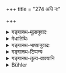 +++
title = "274 अपि नः"

+++

<details><summary>गङ्गानथ-मूलानुवादः</summary>

‘May there be one in our family, who may offer milk-rice mixed with honey and butter on the thirteenth, and when the shadow of the elephant falls towards the east.’—(274)


yadenduḥ pitṛdaivatye haṃsaścaiva kare sthitaḥ | 
yāmyāṃ tithirbhavetsāhi gajacchāyā prakīrtitā ||
</details>

<details><summary>मेधातिथिः</summary>

प्रकृतां त्रयोदशीं वर्षादिगुणयुक्ताम् अधिकृत्येदम् उच्यते । एवं पितर आशास्ते । अस्मकं **कुले भूयात्** **स** तादृशो जायताम् उत्कृष्टगुणः यः प्रागुक्तायां **त्रयोदश्याम्** अस्मभ्यं **दद्यात् पायसं** **मधुसर्पिः**संयुक्तम् । तथा **कुञ्जरस्य** हस्तिनः **प्राक्छाये** प्राच्यां दिशि गतायां छायायाम्, अपराह्णेतरे काल इत्य् अर्थः । शेषे ऽहनि हस्तिनो दीर्घा प्राची छाया भवति । "प्राक्छायाम्" इति वा पाठः । छायायां हि ब्राःमणा भोज्यन्ते । अग्रिमं कर्म तु यद्य् अल्पत्वाच् छायायां न संभवति, तद्देशान्तरे तत्समीपे कर्तव्यम् । अङ्गत्वात् सति संभवे तत्सर्वाङ्गोपेतं प्रधानं हस्तिछायायाम् एव । 

- <u>यत् तु</u> व्याचक्षते- ग्रहोपरागो हस्तिछायोच्यते । "हस्ती वै भूत्वा स्वर्भानुर् आसुरिर् आदित्यं तमसाविध्यत्" (च्ड़्। प्ब् १४.११.१४) इति 

- <u>तद् अयुक्तम्</u> । तत्र हि गौणो हस्तिशब्दप्रयोगः । स्मृत्यन्तरे च पृथग् एव हस्तिछाया ग्रहोपरागाद् आम्नाता "हस्तिछाया ग्रहणं चन्द्रसूर्ययोः" (य्ध् १.२१८) इति ॥ ३.२६४ ॥
</details>

<details><summary>गङ्गानथ-भाष्यानुवादः</summary>

What is said here is with reference to the thirteenth day of the month spoken of above, as accompanied by the rainy season and the asterism of
*Maghā*.

What is described in the text is the wish expressed by the Pitṛs.

‘*May there be*’—born—‘*in our famity*’—one such person, endowed with excellent qualities, who may offer to us, on the said thirteenth day, ‘*milk-rice mixed with honey and butter*;’—also ‘*when the shadow of the elephant falls towards the east*;’ *i.e*., during the afternoon; towards the close of day, the shadow cast by the elephant is long and falls towards the East.

Another reading for ‘*prākchāyā*’ is ‘*prākchāyām*;’ it is in a shady place that Brāhmaṇas are fed; as for the rest of the rite, if the shade is not enough to permit of its being done there, then it should be done in a place close to the shadow. Since the details form part of the rite, the whole of it should, as far as possible, be performed in the shadow of the elephant.

Some people have explained the term ‘shadow of the elephant’ to mean ‘eclipse,’ adding that Rāhu takes the shape of the elephant and pierces the sun with darkness.

But this is not right; as in that case, the term ‘elephant’ will have to ba regarded as figurative. Further, in another *Smṛti* the ‘elephant’s shadow’ has been described as something entirely different from eclipse:—‘the elephant’s shadow, the eclipse of the Sun, and the eclipse of the Moon’ \[where the three are mentioned as distinct from one another\].—(274)
</details>

<details><summary>गङ्गानथ-टिप्पन्यः</summary>

‘*Prākchāye kuñjarasya*’—‘In the afternoon, when the shadow cast by the
elephant falls towards the East’ (Medhātithi, Kullūka, Nārāyaṇa and
Rāghavānanda);—‘daring an eclipse’ (‘others’ in Medhātithi, who rejects
it).—*Mitākṣarā* (on 1.218) quotes a definition by which the name
applies to a particular day—

> yadenduḥ pitṛdaivatye haṃsaścaiva kare sthitaḥ \|  
> yāmyāṃ tithirbhavetsāhi gajacchāyā prakīrtitā \|\|

This verse is quoted in *Nirṇayasindhu* (p. 109), which quotes from
*Vāyupurāṇa* a definition of ‘*Gajacchāyā*’ as the 13th day of the month
during which the sun lies in the asterism of Hastā, and the moon in that
of Maghā;—in *Hemādri* (Śrāddha, p. 245);—in *Śrāddhakriyākaumudī* (p.
271), which explains ‘*dadyāt*’ as ‘*dadāti*’ and ‘*prākchāye etc*.’ as
‘when the shadow of the elephant is cast towards the East,’ and notes
that this is mere *Arthavāda*;—and in *Vaṛṣakriyākaumudī* (p. 355).
</details>

<details><summary>गङ्गानथ-तुल्य-वाक्यानि</summary>

*Mahābhārata* (13.88.12). \[after reproducing the first line of
Manu\].—‘During the asterism of Maghā, during the Southern Sojourn of
the sun, offering milk-preparations mixed with honey and butter.’

*Vaśiṣṭha* (11.37).—‘This person shall offer Śrāddha to us, during ṭhe
rains and during the asterism of Maghā, with honey and meats,
vegetables, milk and milk-preparations.’

*Viṣṇu* (78.52-53).—‘May some one, the best among men, be born in our
family who, during the rains, on the thirteenth day of the brighter
fortnight, perform Śrāddha with honey offered profusely; as also during
the whole month of Kārtika, and when the Elephant’s shadow falls towards
the East.’
</details>

<details><summary>Bühler</summary>

274	'May such a man (the manes say) be born in our family who will give us milk-rice, with honey and clarified butter, on the thirteenth lunar day (of the month of Bhadrapada) and (in the afternoon) when the shadow of an elephant falls towards the east.'
</details>
